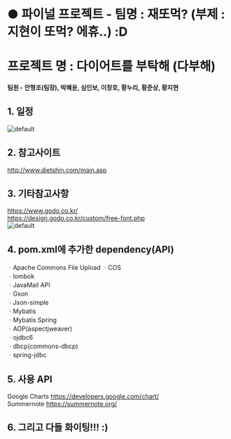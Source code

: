 # ● 파이널 프로젝트 - 팀명 : 재또먹? (부제 : 지현이 또먹? 에휴..) :D
# 프로젝트 명 : 다이어트를 부탁해 (다부해)
#### 팀원 - 안형조(팀장), 박혜윤, 심인보, 이창호, 황누리, 황준상, 황지현
## 1. 일정 
![default](https://user-images.githubusercontent.com/33758950/42720477-4f6c96b6-8762-11e8-8eba-c59e59680872.png) 
## 2. 참고사이트
http://www.dietshin.com/main.asp
## 3. 기타참고사항  
https://www.godo.co.kr/   
https://design.godo.co.kr/custom/free-font.php   
![default](https://user-images.githubusercontent.com/33758950/42720532-9225c7a6-8763-11e8-8ae5-ed314ad09127.PNG)
## 4. pom.xml에 추가한 dependency(API)
ㆍApache Commons File Upload
ㆍCOS  
ㆍlombok  
ㆍJavaMail API  
ㆍGson  
ㆍJson-simple  
ㆍMybatis  
ㆍMybatis Spring  
ㆍAOP(aspectjweaver)  
ㆍojdbc6  
ㆍdbcp(commons-dbcp)  
ㆍspring-jdbc  
## 5. 사용 API
Google Charts https://developers.google.com/chart/  
Summernote https://summernote.org/  
## 6. 그리고 다들 화이팅!!! :)

